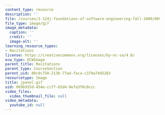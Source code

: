 ```yaml
---
content_type: resource
description: ''
file: /courses/1-124j-foundations-of-software-engineering-fall-2000/869b935d454eccf7b5d40efa3f0c0ccc_jpanel.gif
file_type: image/gif
image_metadata:
  caption: ''
  credit: ''
  image-alt: ''
learning_resource_types:
- Recitations
license: https://creativecommons.org/licenses/by-nc-sa/4.0/
ocw_type: OCWImage
parent_title: Recitations
parent_type: CourseSection
parent_uid: 08c0c758-213b-77ad-faca-c379a74d5283
resourcetype: Image
title: jpanel.gif
uid: 869b935d-454e-ccf7-b5d4-0efa3f0c0ccc
video_files:
  video_thumbnail_file: null
video_metadata:
  youtube_id: null
---
```

